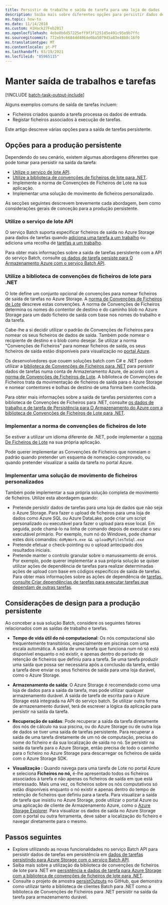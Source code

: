 ```yaml
---
title: Persistir de trabalho e saída de tarefa para uma loja de dados
description: Saiba mais sobre diferentes opções para persistir dados de saída a partir de tarefas e empregos do Batch. Pode persistir dados para o Azure Storage ou para outra loja de dados.
ms.topic: how-to
ms.date: 11/14/2018
ms.custom: H1Hack27Feb2017
ms.openlocfilehash: 4ebe0b6d57225eff9f3f1251d5e491c95e9b7ffc
ms.sourcegitcommit: 772eb9c6684dd4864e0ba507945a83e48b8c16f0
ms.translationtype: MT
ms.contentlocale: pt-PT
ms.lasthandoff: 03/19/2021
ms.locfileid: "85965115"
---
```

# <a name="persist-job-and-task-output"></a>Manter saída de trabalhos e tarefas

[!INCLUDE [batch-task-output-include](../../includes/batch-task-output-include.md)]

Alguns exemplos comuns de saída de tarefas incluem:

- Ficheiros criados quando a tarefa processa os dados de entrada.
- Registar ficheiros associados à execução de tarefas.

Este artigo descreve várias opções para a saída de tarefas persistente.

## <a name="options-for-persisting-output"></a>Opções para a produção persistente

Dependendo do seu cenário, existem algumas abordagens diferentes que pode tomar para persistir na saída da tarefa:

- [Utilize o serviço de lote API](batch-task-output-files.md).  
- [Utilize a biblioteca de convenções de ficheiros de lote para .NET](batch-task-output-file-conventions.md).  
- Implemente a norma de Convenções de Ficheiros de Lote na sua aplicação.
- Implementar uma solução de movimento de ficheiros personalizado.

As secções seguintes descrevem brevemente cada abordagem, bem como considerações gerais de conceção para a produção persistente.

### <a name="use-the-batch-service-api"></a>Utilize o serviço de lote API

O serviço Batch suporta especificar ficheiros de saída no Azure Storage para dados de tarefas quando [adiciona uma tarefa a um trabalho](/rest/api/batchservice/add-a-task-to-a-job) ou adiciona uma recolha de [tarefas a um trabalho](/rest/api/batchservice/add-a-collection-of-tasks-to-a-job).

Para obter mais informações sobre a saída de tarefas persistente com a API do serviço Batch, consulte [os dados de tarefa persiste para O Armazenamento Azure com o serviço Batch API](batch-task-output-files.md).

### <a name="use-the-batch-file-conventions-library-for-net"></a>Utilize a biblioteca de convenções de ficheiros de lote para .NET

O lote define um conjunto opcional de convenções para nomear ficheiros de saída de tarefas no Azure Storage. A [norma de Convenções de Ficheiros de Lote](https://github.com/Azure/azure-sdk-for-net/tree/master/sdk/batch/Microsoft.Azure.Batch.Conventions.Files#conventions) descreve estas convenções. A norma de Convenções de Ficheiros determina os nomes do contentor de destino e do caminho blob no Azure Storage para um dado ficheiro de saída com base nos nomes do trabalho e da tarefa.

Cabe-lhe a si decidir utilizar o padrão de Convenções de Ficheiros para nomear os seus ficheiros de dados de saída. Também pode nomear o recipiente de destino e o blob como desejar. Se utilizar a norma "Convenções de Ficheiros" para nomear ficheiros de saída, os seus ficheiros de saída estão disponíveis para visualização no [portal Azure][portal].

Os desenvolvedores que couem soluções batch com C# e .NET podem utilizar a [biblioteca de Convenções de Ficheiros para .NET][nuget_package] para persistir dados de tarefas numa conta de Armazenamento Azure, de acordo com a [norma de Convenções de Ficheiros de Lote](https://github.com/Azure/azure-sdk-for-net/tree/master/sdk/batch/Microsoft.Azure.Batch.Conventions.Files#conventions). A biblioteca de Convenções de Ficheiros trata da movimentação de ficheiros de saída para o Azure Storage e nomear contentores e bolhas de destino de uma forma bem conhecida.

Para obter mais informações sobre a saída de tarefas persistentes com a biblioteca de Convenções de Ficheiros para .NET, consulte [os dados de trabalho e de tarefa de Persistência para O Armazenamento do Azure com a biblioteca de Convenções de Ficheiros de Lote para .NET](batch-task-output-file-conventions.md).

### <a name="implement-the-batch-file-conventions-standard"></a>Implementar a norma de convenções de ficheiros de lote

Se estiver a utilizar um idioma diferente de .NET, pode implementar a [norma De Ficheiros de Lote](https://github.com/Azure/azure-sdk-for-net/tree/master/sdk/batch/Microsoft.Azure.Batch.Conventions.Files#conventions) na sua própria aplicação.

Pode querer implementar as Convenções de Ficheiros que nomeiam o padrão quando pretender um esquema de nomeação comprovado, ou quando pretender visualizar a saída da tarefa no portal Azure.

### <a name="implement-a-custom-file-movement-solution"></a>Implementar uma solução de movimento de ficheiros personalizados

Também pode implementar a sua própria solução completa de movimento de ficheiros. Utilize esta abordagem quando:

- Pretende persistir dados de tarefas para uma loja de dados que não seja o Azure Storage. Para fazer o upload de ficheiros para uma loja de dados como Azure SQL ou Azure DataLake, pode criar um script personalizado ou executável para fazer o upload para esse local. Em seguida, pode chamá-lo na linha de comando depois de executar o seu executável primário. Por exemplo, num nó do Windows, pode chamar estes dois comandos: `doMyWork.exe && uploadMyFilesToSql.exe`
- Pretende efetuar o check-pointing ou o upload antecipado dos resultados iniciais.
- Pretende manter o controlo granular sobre o manuseamento de erros. Por exemplo, pode querer implementar a sua própria solução se quiser utilizar ações de dependência de tarefas para realizar determinadas ações de upload com base em códigos específicos de saída de tarefas. Para obter mais informações sobre as ações de dependência de [tarefas, consulte Criar dependências de tarefas para executar tarefas que dependam de outras tarefas](batch-task-dependencies.md).

## <a name="design-considerations-for-persisting-output"></a>Considerações de design para a produção persistente

Ao conceber a sua solução Batch, considere os seguintes fatores relacionados com as saídas de trabalho e tarefas.

- **Tempo de vida útil do nó computacional**: Os nós computacional são frequentemente transitórios, especialmente em piscinas com uma escala automática. A saída de uma tarefa que funciona num nó só está disponível enquanto o nó existir, e apenas dentro do período de retenção de ficheiros que definiu para a tarefa. Se uma tarefa produzir uma saída que possa ser necessária após a conclusão da tarefa, então a tarefa deve enviar os seus ficheiros de saída para uma loja durável, como o Azure Storage.

- **Armazenamento de saída**: O Azure Storage é recomendado como uma loja de dados para a saída da tarefa, mas pode utilizar qualquer armazenamento durável. A saída de tarefa de escrita para o Azure Storage está integrada na API do serviço batch. Se utilizar outra forma de armazenamento durável, terá de escrever a lógica da aplicação para persistir na saída da tarefa.

- **Recuperação de saídas**: Pode recuperar a saída da tarefa diretamente dos nós de cálculo na sua piscina, ou do Azure Storage ou de outra loja de dados se tiver uma saída de tarefas persistente. Para recuperar a saída de uma tarefa diretamente de um nó de computação, precisa do nome do ficheiro e da sua localização de saída no nó. Se persistir na saída da tarefa para o Azure Storage, então precisa de todo o caminho para o ficheiro no Azure Storage para descarregar os ficheiros de saída com o Azure Storage SDK.

- **Visualização :** Quando navega para uma tarefa de Lote no portal Azure e seleciona **Ficheiros no nó,** é-lhe apresentado todos os ficheiros associados à tarefa e não apenas os ficheiros de saída em que está interessado. Mais uma vez, os ficheiros sobre os nós computativos só estão disponíveis enquanto o nó existir e apenas dentro do tempo de retenção de ficheiros que definiu para a tarefa. Para visualizar a saída de tarefa que insistiu no Azure Storage, pode utilizar o portal Azure ou uma aplicação de cliente de Armazenamento Azure, como o [Azure Storage Explorer][storage_explorer]. Para visualizar os dados de saída no Azure Storage com o portal ou outra ferramenta, deve saber a localização do ficheiro e navegar diretamente para o mesmo.

## <a name="next-steps"></a>Passos seguintes

- Explore utilizando as novas funcionalidades no serviço Batch API para persistir dados de tarefas em persistência em [dados de tarefas persistindo para Azure Storage com o serviço Batch API](batch-task-output-files.md).
- Saiba mais sobre a utilização da biblioteca de convenções de ficheiros de lote para .NET em [persistência e dados de tarefa para Azure Storage com a biblioteca de convenções de ficheiros de lote para .NET](batch-task-output-file-conventions.md).
- Consulte o projeto de amostra [persistOutputs][github_persistoutputs] no GitHub, que demonstra como utilizar tanto a biblioteca de clientes Batch para .NET como a biblioteca de Convenções de Ficheiros para .NET persistir na saída da tarefa para armazenamento durável.

[nuget_package]: https://www.nuget.org/packages/Microsoft.Azure.Batch.Conventions.Files
[portal]: https://portal.azure.com
[storage_explorer]: https://storageexplorer.com/
[github_persistoutputs]: https://github.com/Azure/azure-batch-samples/tree/master/CSharp/ArticleProjects/PersistOutputs 
